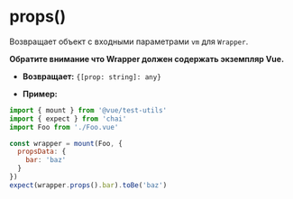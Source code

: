 # props()

Возвращает объект с входными параметрами `vm` для `Wrapper`.

**Обратите внимание что Wrapper должен содержать экземпляр Vue.**

- **Возвращает:** `{[prop: string]: any}`

- **Пример:**

```js
import { mount } from '@vue/test-utils'
import { expect } from 'chai'
import Foo from './Foo.vue'

const wrapper = mount(Foo, {
  propsData: {
    bar: 'baz'
  }
})
expect(wrapper.props().bar).toBe('baz')
```